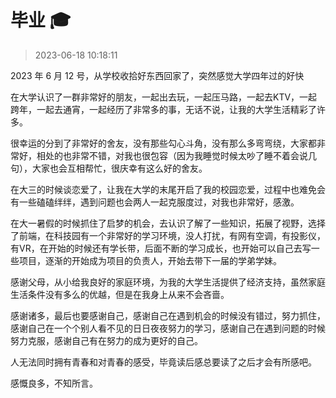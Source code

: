 # 毕业 🎓

> 2023-06-18 10:18:11

2023 年 6 月 12 号，从学校收拾好东西回家了，突然感觉大学四年过的好快

在大学认识了一群非常好的朋友，一起出去玩，一起压马路，一起去KTV，一起跨年，一起去通宵，一起经历了非常多的事，无话不说，让我的大学生活精彩了许多。

很幸运的分到了非常好的舍友，没有那些勾心斗角，没有那么多弯弯绕，大家都非常好，相处的也非常不错，对我也很包容（因为我睡觉时候太吵了睡不着会说几句），大家也会互相帮忙，很庆幸有这么好的舍友。

在大三的时候谈恋爱了，让我在大学的末尾开启了我的校园恋爱，过程中也难免会有一些磕磕绊绊，遇到问题也会两人一起克服度过，对我也非常好，感激。

在大一暑假的时候抓住了启梦的机会，去认识了解了一些知识，拓展了视野，选择了前端，在科技园有一个非常好的学习环境，没人打扰，有网有空调，有投影仪，有VR，在开始的时候还有学长带，后面不断的学习成长，也开始可以自己去写一些项目，逐渐的开始成为项目的负责人，开始去带下一届的学弟学妹。

感谢父母，从小给我良好的家庭环境，为我的大学生活提供了经济支持，虽然家庭生活条件没有多么的优越，但是在我身上从来不会吝啬。

感谢诸多，最后也要感谢自己，感谢自己在遇到机会的时候没有错过，努力抓住，感谢自己在一个个别人看不见的日日夜夜努力的学习，感谢自己在遇到问题的时候努力克服，感谢自己有在努力的成为更好的自己。

人无法同时拥有青春和对青春的感受，毕竟读后感总要读了之后才会有所感吧。

感慨良多，不知所言。
